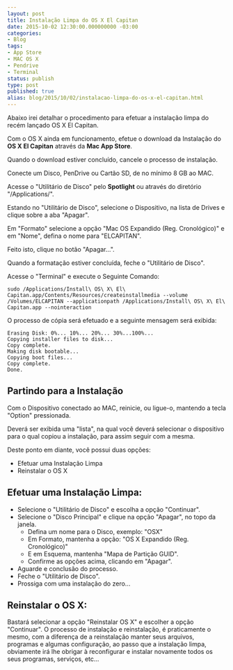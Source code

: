 ```yaml
---
layout: post
title: Instalação Limpa do OS X El Capitan
date: 2015-10-02 12:30:00.000000000 -03:00
categories:
- Blog
tags:
- App Store
- MAC OS X
- Pendrive
- Terminal
status: publish
type: post
published: true
alias: blog/2015/10/02/instalacao-limpa-do-os-x-el-capitan.html
---
```

Abaixo irei detalhar o procedimento para efetuar a instalação limpa do recém lançado OS X El Capitan.

Com o OS X ainda em funcionamento, efetue o download da Instalação do **OS X El Capitan** através da **Mac App Store**.

Quando o download estiver concluído, cancele o processo de instalação.

Conecte um Disco, PenDrive ou Cartão SD, de no mínimo 8 GB ao MAC.

Acesse o "Utilitário de Disco" pelo **Spotlight** ou através do diretório "/Applications/".

Estando no "Utilitário de Disco", selecione o Dispositivo, na lista de Drives e clique sobre a aba "Apagar".

Em "Formato" selecione a opção "Mac OS Expandido (Reg. Cronológico)" e em "Nome", defina o nome para "ELCAPITAN".

Feito isto, clique no botão "Apagar...".

Quando a formatação estiver concluída, feche o "Utilitário de Disco".

Acesse o "Terminal" e execute o Seguinte Comando:


	sudo /Applications/Install\ OS\ X\ El\ Capitan.app/Contents/Resources/createinstallmedia --volume /Volumes/ELCAPITAN --applicationpath /Applications/Install\ OS\ X\ El\ Capitan.app --nointeraction


O processo de cópia será efetuado e a seguinte mensagem será exibida:


	Erasing Disk: 0%... 10%... 20%... 30%...100%...
	Copying installer files to disk...
	Copy complete.
	Making disk bootable...
	Copying boot files...
	Copy complete.
	Done.


## Partindo para a Instalação

Com o Dispositivo conectado ao MAC, reinicie, ou ligue-o, mantendo a tecla "Option" pressionada.

Deverá ser exibida uma "lista", na qual você deverá selecionar o dispositivo para o qual copiou a instalação, para assim seguir com a mesma.

Deste ponto em diante, você possui duas opções:

* Efetuar uma Instalação Limpa
* Reinstalar o OS X


## Efetuar uma Instalação Limpa:

* Selecione o "Utilitário de Disco" e escolha a opção "Continuar".
* Selecione o "Disco Principal" e clique na opção "Apagar", no topo da janela.
	* Defina um nome para o Disco, exemplo: "OSX"
	* Em Formato, mantenha a opção: "OS X Expandido (Reg. Cronológico)" 
	* E em Esquema, mantenha "Mapa de Partição GUID".
	* Confirme as opções acima, clicando em "Apagar".
* Aguarde e conclusão do processo.
* Feche o "Utilitário de Disco".
* Prossiga com uma instalação do zero...

## Reinstalar o OS X:

Bastará selecionar a opção "Reinstalar OS X" e escolher a opção "Continuar".
O processo de instalação e reinstalação, é praticamente o mesmo, com a diferença de a reinstalação manter seus arquivos, programas e algumas configuração, ao passo que a instalação limpa, obviamente irá lhe obrigar à reconfigurar e instalar novamente todos os seus programas, serviços, etc...
